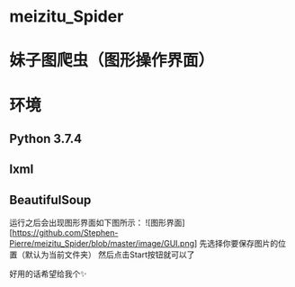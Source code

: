 # meizitu_Spider
# 妹子图爬虫（图形操作界面）

# 环境
## Python 3.7.4
## lxml
## BeautifulSoup

运行之后会出现图形界面如下图所示：
![图形界面][https://github.com/Stephen-Pierre/meizitu_Spider/blob/master/image/GUI.png]
先选择你要保存图片的位置（默认为当前文件夹）
然后点击Start按钮就可以了

好用的话希望给我个✨
